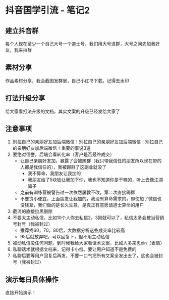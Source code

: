 # 抖音国学引流 - 笔记2

## 建立抖音群

每个人现在至少一个自己大号一个道士号，我们用大号进群，大号之间先加我好友，我来拉群

## 素材分享

作品素材分享，我会截图发群里，自己小红书下载，记得去水印

## 打法升级分享

给大家看打法升级的文档，其实文案的升级已经发给大家了

## 注意事项

1. 别拉自己的亲朋好友加后端微信！别拉自己的亲朋好友加后端微信！别拉自己的亲朋好友加后端微信！重要的事说3遍
2. 要绝对信誉，后端会看转化率（客户是否最终成交）
    - 让自己亲朋好友加，暴露了会被踢群（我只带我信任的朋友所以现在带的人都是我信任的），我被踢群了这副业就没了
        - 我不算命，我朋友让我加的
        - 我朋友给了5块钱让我加下你，我也不知道你是干嘛的，听上去像江湖骗子
    - 之前有训练营被警告过一次依然屡教不改，第二次直接踢群
    - 不要贪小便宜，上面朋友让我加的，我没有算命需求的，即使加了微信也没钱拿，我们做的是长久生意，是真正有意愿请道士算命的用户
3. 截流的直接拉黑删除
4. 不要太主动私信，比如10个人你去私信2，3刚就可以了，私信太多会被当营销号封号（我被封过）
    - 推荐找60，70，80后，大数据分析这些成交率比较高
    - 95后就放弃吧，可以回复下，但不用主动私信
5. 被动私信没任何问题，到时候我给大家看话术文案，比如人多来思xin（表情）
6. 私聊话术就根据文档来，记得卡小偿。要让用户知道不是免费的
7. 私聊后要等用户回复后再发，不要一口气把所有文案全发出去了，这也会被封号（我被封过）


## 演示每日具体操作

直接开始演示！